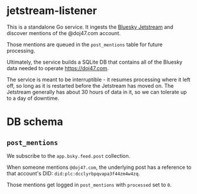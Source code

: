 # jetstream-listener

This is a standalone Go service. It ingests the [Bluesky Jetstream](https://github.com/bluesky-social/jetstream) and discover mentions of the @doj47.com account.

Those mentions are queued in the `post_mentions` table for future processing.

Ultimately, the service builds a SQLite DB that contains all of the Bluesky data needed
to operate https://doj47.com.

The service is meant to be interruptible - it resumes processing where it left off, so long
as it is restarted before the Jetstream has moved on. The Jetstream generally has about
30 hours of data in it, so we can tolerate up to a day of downtime.

# DB schema

## `post_mentions`

We subscribe to the `app.bsky.feed.post` collection.

When someone mentions `@doj47.com`, the underlying post has a reference to that
account's DID: `did:plc:dcclyrbpqvapa3f44zm4w4zq`.

Those mentions get logged in `post_mentions` with `processed` set to `0`.

